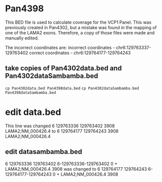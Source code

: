 # Pan4398
This BED file is used to calculate coverage for the VCP1 Panel. This was previously created in Pan4302, but a mistake was found in the mapping of one of the LAMA2 exons. Therefore, a copy of those files were made and manually edited.

The incorrect coordinates are:
incorrect coordinates - chr6:129763337-129763402
correct coordinates - chr6:129764177-129764243


## take copies of Pan4302data.bed and Pan4302dataSambamba.bed
`cp Pan4302data.bed Pan4398data.bed`
`cp Pan4302dataSambamba.bed Pan4398dataSambamba.bed`

# edit data.bed
This line was changed 
6	129763336	129763402	3908										LAMA2;NM_000426.4
to
6	129764177	129764243	3908										LAMA2;NM_000426.4

## edit datasambamba.bed
6	129763336	129763402	6-129763336-129763402	0	+	LAMA2;NM_000426.4	3908
was changed to
6	129764177	129764243	6-129764177-129764243	0	+	LAMA2;NM_000426.4	3908